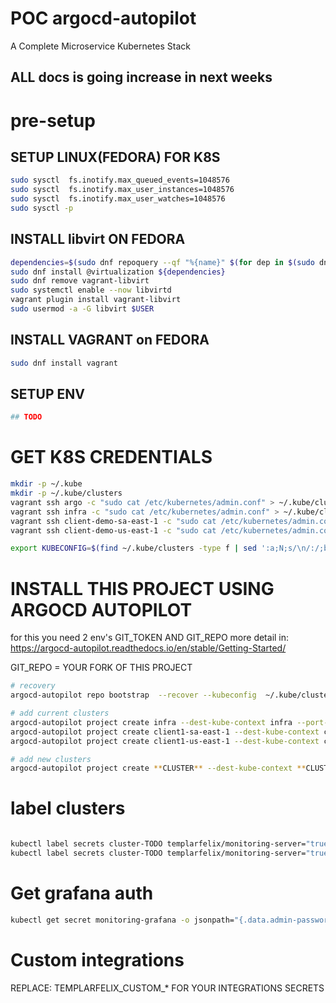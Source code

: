 # POC argocd-autopilot
A Complete Microservice Kubernetes Stack

## ALL docs is going increase in next weeks

# pre-setup

## SETUP LINUX(FEDORA) FOR K8S
```bash
sudo sysctl  fs.inotify.max_queued_events=1048576
sudo sysctl  fs.inotify.max_user_instances=1048576
sudo sysctl  fs.inotify.max_user_watches=1048576
sudo sysctl -p
```

## INSTALL libvirt ON FEDORA
```bash
dependencies=$(sudo dnf repoquery --qf "%{name}" $(for dep in $(sudo dnf repoquery --depends vagrant-libvirt 2>/dev/null | cut -d' ' -f1); do echo "--whatprovides ${dep} "; done) 2>/dev/null)
sudo dnf install @virtualization ${dependencies}
sudo dnf remove vagrant-libvirt
sudo systemctl enable --now libvirtd
vagrant plugin install vagrant-libvirt
sudo usermod -a -G libvirt $USER
```

## INSTALL VAGRANT on FEDORA
```bash
sudo dnf install vagrant
```

## SETUP ENV
```bash
## TODO
```


# GET K8S CREDENTIALS
```bash
mkdir -p ~/.kube
mkdir -p ~/.kube/clusters
vagrant ssh argo -c "sudo cat /etc/kubernetes/admin.conf" > ~/.kube/clusters/argo.config
vagrant ssh infra -c "sudo cat /etc/kubernetes/admin.conf" > ~/.kube/clusters/infra.config
vagrant ssh client-demo-sa-east-1 -c "sudo cat /etc/kubernetes/admin.conf" > ~/.kube/clusters/client-demo-sa-east-1.config
vagrant ssh client-demo-us-east-1 -c "sudo cat /etc/kubernetes/admin.conf" > ~/.kube/clusters/client-demo-us-east-1.config

export KUBECONFIG=$(find ~/.kube/clusters -type f | sed ':a;N;s/\n/:/;ba')
```

# INSTALL THIS PROJECT USING ARGOCD AUTOPILOT

for this you need 2 env's GIT_TOKEN AND GIT_REPO more detail in: https://argocd-autopilot.readthedocs.io/en/stable/Getting-Started/

GIT_REPO = YOUR FORK OF THIS PROJECT

```bash
# recovery
argocd-autopilot repo bootstrap  --recover --kubeconfig  ~/.kube/clusters/argo.config

# add current clusters
argocd-autopilot project create infra --dest-kube-context infra --port-forward --port-forward-namespace argocd --name infra --repo https://github.com/templarfelix-org/k8s-microservice-stack.git --yes
argocd-autopilot project create client1-sa-east-1 --dest-kube-context client1-sa-east-1 --port-forward --port-forward-namespace argocd --name client1-sa-east-1 --repo https://github.com/templarfelix-org/k8s-microservice-stack.git --yes
argocd-autopilot project create client1-us-east-1 --dest-kube-context client1-us-east-1 --port-forward --port-forward-namespace argocd --name client1-us-east-1 --repo https://github.com/templarfelix-org/k8s-microservice-stack.git --yes

# add new clusters
argocd-autopilot project create **CLUSTER** --dest-kube-context **CLUSTER** --port-forward --port-forward-namespace argocd --name **CLUSTER** --repo https://github.com/templarfelix-org/k8s-microservice-stack.git


```

# label clusters
```bash

kubectl label secrets cluster-TODO templarfelix/monitoring-server="true" --overwrite --namespace argocd
kubectl label secrets cluster-TODO templarfelix/monitoring-server="true" --overwrite --namespace argocd


```

# Get grafana auth
```bash
kubectl get secret monitoring-grafana -o jsonpath="{.data.admin-password}" --namespace monitoring --context infra | base64 --decode ; echo
```

# Custom integrations

REPLACE: TEMPLARFELIX_CUSTOM_* FOR YOUR INTEGRATIONS SECRETS